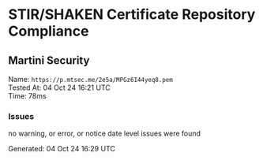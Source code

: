 # STIR/SHAKEN Certificate Repository Compliance

## Martini Security

Name: `https://p.mtsec.me/2e5a/MPGz6I44yeq8.pem`\
Tested At: 04 Oct 24 16:21 UTC\
Time: 78ms

### Issues

no warning, or error, or notice date level issues were found

Generated: 04 Oct 24 16:29 UTC